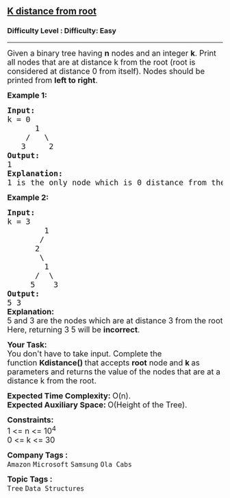 <h2><a href="https://www.geeksforgeeks.org/problems/k-distance-from-root/1?itm_source=geeksforgeeks&itm_medium=article&itm_campaign=practice_card">K distance from root</a></h2><h3>Difficulty Level : Difficulty: Easy</h3><hr><div class="problems_problem_content__Xm_eO"><p><span style="font-size: 18px;">Given a binary tree having <strong>n</strong> nodes and an integer <strong>k</strong>. Print all nodes that are at distance k from the root (root is considered at distance 0 from itself). Nodes should be printed from <strong>left to right</strong>.</span></p>
<p><span style="font-size: 18px;"><strong>Example 1:</strong></span></p>
<pre><span style="font-size: 18px;"><strong>Input:
</strong>k = 0
&nbsp;     1
&nbsp;   /   \
&nbsp;  3     2<strong>
Output: <br></strong>1<br><strong>Explanation: <br></strong>1 is the only node which is 0 distance from the root 1.</span>
</pre>
<p><span style="font-size: 18px;"><strong>Example 2:</strong></span></p>
<pre><span style="font-size: 18px;"><strong>Input:
</strong>k = 3
&nbsp;       1
&nbsp;      /
&nbsp;     2
&nbsp;      \
&nbsp;       1
&nbsp;     /  \
&nbsp;    5    3<strong>
Output: <br></strong>5 3<br></span><strong style="font-size: 18px; font-family: -apple-system, BlinkMacSystemFont, 'Segoe UI', Roboto, Oxygen, Ubuntu, Cantarell, 'Open Sans', 'Helvetica Neue', sans-serif;">Explanation:  <br></strong><span style="font-size: 18px; font-family: -apple-system, BlinkMacSystemFont, 'Segoe UI', Roboto, Oxygen, Ubuntu, Cantarell, 'Open Sans', 'Helvetica Neue', sans-serif;">5 and 3 are the nodes which are at distance 3 from the root 3.<br>Here, returning 3 5 will be <strong>incorrect</strong>.</span></pre>
<p><span style="font-size: 18px;"><strong>Your Task:</strong><br>You don't have to take input. Complete the function&nbsp;<strong>Kdistance()&nbsp;</strong>that accepts&nbsp;<strong>root</strong> node<strong>&nbsp;</strong>and&nbsp;<strong>k&nbsp;</strong>as parameters and returns<strong> </strong>the&nbsp;value<strong>&nbsp;</strong>of the&nbsp;nodes<strong>&nbsp;</strong>that are at a distance k from the root.</span></p>
<p><span style="font-size: 18px;"><strong>Expected Time Complexity:&nbsp;</strong>O(n).<br><strong>Expected Auxiliary Space:&nbsp;</strong>O(Height of the Tree).</span></p>
<p><span style="font-size: 18px;"><strong>Constraints:</strong><br>1 &lt;= n &lt;= 10<sup>4</sup></span><br><span style="font-size: 18px;">0 &lt;= k &lt;= 30</span></p></div><p><span style=font-size:18px><strong>Company Tags : </strong><br><code>Amazon</code>&nbsp;<code>Microsoft</code>&nbsp;<code>Samsung</code>&nbsp;<code>Ola Cabs</code>&nbsp;<br><p><span style=font-size:18px><strong>Topic Tags : </strong><br><code>Tree</code>&nbsp;<code>Data Structures</code>&nbsp;